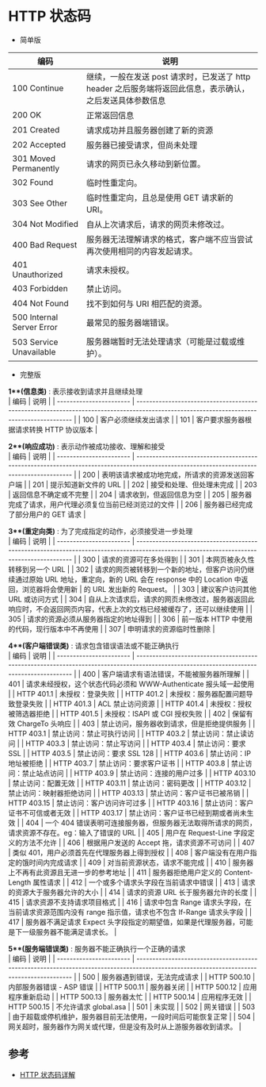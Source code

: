 # HTTP 状态码

- 简单版

| 编码                      | 说明                                                                                                      |
| ------------------------- | --------------------------------------------------------------------------------------------------------- |
| 100 Continue              | 继续，一般在发送 post 请求时，已发送了 http header 之后服务端将返回此信息，表示确认，之后发送具体参数信息 |
| 200 OK                    | 正常返回信息                                                                                              |
| 201 Created               | 请求成功并且服务器创建了新的资源                                                                          |
| 202 Accepted              | 服务器已接受请求，但尚未处理                                                                              |
| 301 Moved Permanently     | 请求的网页已永久移动到新位置。                                                                            |
| 302 Found                 | 临时性重定向。                                                                                            |
| 303 See Other             | 临时性重定向，且总是使用 GET 请求新的 URI。                                                               |
| 304 Not Modified          | 自从上次请求后，请求的网页未修改过。                                                                      |
| 400 Bad Request           | 服务器无法理解请求的格式，客户端不应当尝试再次使用相同的内容发起请求。                                    |
| 401 Unauthorized          | 请求未授权。                                                                                              |
| 403 Forbidden             | 禁止访问。                                                                                                |
| 404 Not Found             | 找不到如何与 URI 相匹配的资源。                                                                           |
| 500 Internal Server Error | 最常见的服务器端错误。                                                                                    |
| 503 Service Unavailable   | 服务器端暂时无法处理请求（可能是过载或维护）。                                                            |

- 完整版

**1\*\*(信息类)** : 表示接收到请求并且继续处理  
 | 编码 | 说明 |
| ----------------------- | ---------------------------------------------------------------------------------------------------------------------------------------- |
| 100 | 客户必须继续发出请求 |
| 101 | 客户要求服务器根据请求转换 HTTP 协议版本 |

**2\*\*(响应成功)** : 表示动作被成功接收、理解和接受  
 | 编码 | 说明 |
| ----------------------- | ---------------------------------------------------------------------------------------------------------------------------------------- |
| 200 | 表明该请求被成功地完成，所请求的资源发送回客户端 |
| 201 | 提示知道新文件的 URL |
| 202 | 接受和处理、但处理未完成 |
| 203 | 返回信息不确定或不完整 |
| 204 | 请求收到，但返回信息为空 |
| 205 | 服务器完成了请求，用户代理必须复位当前已经浏览过的文件 |
| 206 | 服务器已经完成了部分用户的 GET 请求 |

**3\*\*(重定向类)** : 为了完成指定的动作，必须接受进一步处理  
 | 编码 | 说明 |
| ----------------------- | ---------------------------------------------------------------------------------------------------------------------------------------- |
| 300 | 请求的资源可在多处得到 |
| 301 | 本网页被永久性转移到另一个 URL |
| 302 | 请求的网页被转移到一个新的地址，但客户访问仍继续通过原始 URL 地址，重定向，新的 URL 会在 response 中的 Location 中返回，浏览器将会使用新 | 的 URL 发出新的 Request。 |
| 303 | 建议客户访问其他 URL 或访问方式 |
| 304 | 自从上次请求后，请求的网页未修改过，服务器返回此响应时，不会返回网页内容，代表上次的文档已经被缓存了，还可以继续使用 |
| 305 | 请求的资源必须从服务器指定的地址得到 |
| 306 | 前一版本 HTTP 中使用的代码，现行版本中不再使用 |
| 307 | 申明请求的资源临时性删除 |

**4\*\*(客户端错误类)** : 请求包含错误语法或不能正确执行  
 | 编码 | 说明 |
| ----------------------- | ---------------------------------------------------------------------------------------------------------------------------------------- |
| 400 | 客户端请求有语法错误，不能被服务器所理解 |
| 401 | 请求未经授权，这个状态代码必须和 WWW-Authenticate 报头域一起使用 |
| HTTP 401.1 | 未授权：登录失败 |
| HTTP 401.2 | 未授权：服务器配置问题导致登录失败 |
| HTTP 401.3 | ACL 禁止访问资源 |
| HTTP 401.4 | 未授权：授权被筛选器拒绝 |
| HTTP 401.5 | 未授权：ISAPI 或 CGI 授权失败 |
| 402 | 保留有效 ChargeTo 头响应 |
| 403 | 禁止访问，服务器收到请求，但是拒绝提供服务 |
| HTTP 403.1 | 禁止访问：禁止可执行访问 |
| HTTP 403.2 | 禁止访问：禁止读访问 |
| HTTP 403.3 | 禁止访问：禁止写访问 |
| HTTP 403.4 | 禁止访问：要求 SSL |
| HTTP 403.5 | 禁止访问：要求 SSL 128 |
| HTTP 403.6 | 禁止访问：IP 地址被拒绝 |
| HTTP 403.7 | 禁止访问：要求客户证书 |
| HTTP 403.8 | 禁止访问：禁止站点访问 |
| HTTP 403.9 | 禁止访问：连接的用户过多 |
| HTTP 403.10 | 禁止访问：配置无效 |
| HTTP 403.11 | 禁止访问：密码更改 |
| HTTP 403.12 | 禁止访问：映射器拒绝访问 |
| HTTP 403.13 | 禁止访问：客户证书已被吊销 |
| HTTP 403.15 | 禁止访问：客户访问许可过多 |
| HTTP 403.16 | 禁止访问：客户证书不可信或者无效 |
| HTTP 403.17 | 禁止访问：客户证书已经到期或者尚未生效 |
| 404 | 一个 404 错误表明可连接服务器，但服务器无法取得所请求的网页，请求资源不存在。eg：输入了错误的 URL |
| 405 | 用户在 Request-Line 字段定义的方法不允许 |
| 406 | 根据用户发送的 Accept 拖，请求资源不可访问 |
| 407 | 类似 401，用户必须首先在代理服务器上得到授权 |
| 408 | 客户端没有在用户指定的饿时间内完成请求 |
| 409 | 对当前资源状态，请求不能完成 |
| 410 | 服务器上不再有此资源且无进一步的参考地址 |
| 411 | 服务器拒绝用户定义的 Content-Length 属性请求 |
| 412 | 一个或多个请求头字段在当前请求中错误 |
| 413 | 请求的资源大于服务器允许的大小 |
| 414 | 请求的资源 URL 长于服务器允许的长度 |
| 415 | 请求资源不支持请求项目格式 |
| 416 | 请求中包含 Range 请求头字段，在当前请求资源范围内没有 range 指示值，请求也不包含 If-Range 请求头字段 |
| 417 | 服务器不满足请求 Expect 头字段指定的期望值，如果是代理服务器，可能是下一级服务器不能满足请求长。 |

**5\*\*(服务端错误类)** : 服务器不能正确执行一个正确的请求  
 | 编码 | 说明 |
| ----------------------- | ---------------------------------------------------------------------------------------------------------------------------------------- |
| 500 | 服务器遇到错误，无法完成请求 |
| HTTP 500.10 | 内部服务器错误 - ASP 错误 |
| HTTP 500.11 | 服务器关闭 |
| HTTP 500.12 | 应用程序重新启动 |
| HTTP 500.13 | 服务器太忙 |
| HTTP 500.14 | 应用程序无效 |
| HTTP 500.15 | 不允许请求 global.asa |
| 501 | 未实现 |
| 502 | 网关错误 |
| 503 | 由于超载或停机维护，服务器目前无法使用，一段时间后可能恢复正常 |
| 504 | 网关超时，服务器作为网关或代理，但是没有及时从上游服务器收到请求。 |

## 参考

- [HTTP 状态码详解](https://blog.csdn.net/lghuntfor/article/details/88606444)

